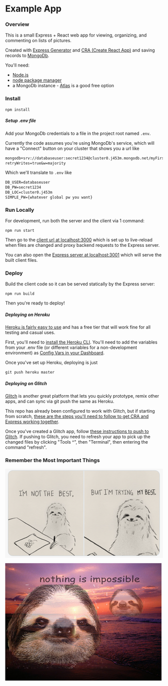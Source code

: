 # Example App

### Overview

This is a small Express + React web app for viewing, organizing, and commenting on lists of pictures.

Created with [Express Generator](https://expressjs.com/en/starter/generator.html) and [CRA (Create React App)](https://github.com/facebook/create-react-app) and saving records to [MongoDb](https://www.mongodb.com/).

You'll need:
- [Node.js](https://nodejs.org/en/)
- [node package manager](https://docs.npmjs.com/cli/v7/configuring-npm/install)
- a MongoDb instance - [Atlas](https://www.mongodb.com/cloud/atlas) is a good free option

### Install

```
npm install
```

##### Setup .env file

Add your MongoDb credentials to a file in the project root named `.env`.

Currently the code assumes you're using MongoDb's service, which will have a "Connect" button on your cluster that shows you a url like
```
mongodb+srv://databaseuser:secret1234@cluster0.j453m.mongodb.net/myFirstDatabase?retryWrites=true&w=majority
```

Which we'll translate to `.env` like
```
DB_USER=databaseuser
DB_PW=secret1234
DB_LOC=cluster0.j453m
SIMPLE_PW={whatever global pw you want}
```

### Run Locally

For development, run both the server and the client via 1 command:
```
npm run start
```

Then go to the [client url at localhost:3000](http://localhost:3000) which is set up to live-reload when files are changed and proxy backend requests to the Express server.

You can also open the [Express server at localhost:3001](http://localhost:3001) which will serve the built client files.

### Deploy

Build the client code so it can be served statically by the Express server:
```
npm run build
```

Then you're ready to deploy!

##### Deploying on Heroku

[Heroku is fairly easy to use](https://devcenter.heroku.com/articles/deploying-nodejs#deploy-your-application-to-heroku) and has a free tier that will work fine for all testing and casual uses.

First, you'll need to [install the Heroku CLI](https://devcenter.heroku.com/categories/command-line). You'll need to add the variables from your .env file (or different variables for a non-development environment) as [Config Vars in your Dashboard](https://devcenter.heroku.com/articles/config-vars#using-the-heroku-dashboard).

Once you've set up Heroku, deploying is just
```
git push heroku master
```

##### Deploying on Glitch

[Glitch](https://glitch.com/) is another great platform that lets you quickly prototype, remix other apps, and can sync via git push the same as Heroku.

This repo has already been configured to work with Glitch, but if starting from scratch, [these are the steps you'll need to follow to get CRA and Express working together](https://dev.to/glitch/create-react-app-and-express-together-on-glitch-28gi).

Once you've created a Glitch app, follow [these instructions to push to Glitch](https://glitch.happyfox.com/kb/article/85-how-do-i-push-code-that-i-created-locally-to-my-project-on-glitch/). If pushing to Glitch, you need to refresh your app to pick up the changed files by clicking "Tools ^", then "Terminal", then entering the command "refresh".

### Remember the Most Important Things

![Trying my Best by @titsay](https://github.com/soronder/wh/blob/master/server-static/images/Motivational%20Sloths/trying%20my%20best.png)

![Nothing is Impossible](https://github.com/soronder/wh/blob/master/server-static/images/Motivational%20Sloths/nothing%20is%20impossible.jpeg)